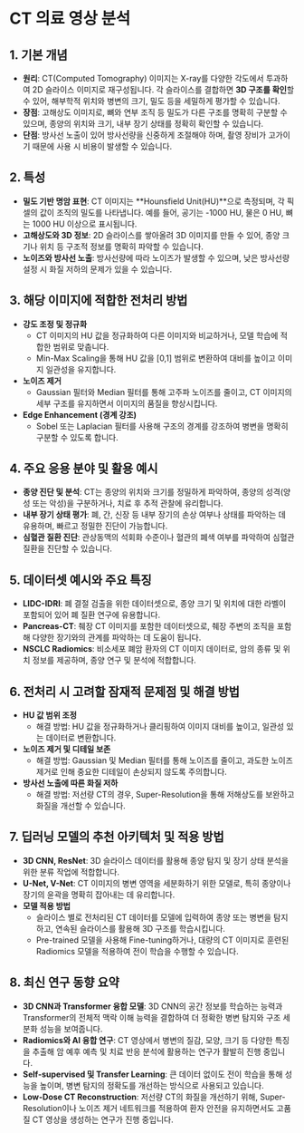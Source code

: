 
# CT 의료 영상 분석

## 1. 기본 개념
- **원리**: CT(Computed Tomography) 이미지는 X-ray를 다양한 각도에서 투과하여 2D 슬라이스 이미지로 재구성됩니다. 각 슬라이스를 결합하면 **3D 구조를 확인**할 수 있어, 해부학적 위치와 병변의 크기, 밀도 등을 세밀하게 평가할 수 있습니다.
- **장점**: 고해상도 이미지로, 뼈와 연부 조직 등 밀도가 다른 구조를 명확히 구분할 수 있으며, 종양의 위치와 크기, 내부 장기 상태를 정확히 확인할 수 있습니다.
- **단점**: 방사선 노출이 있어 방사선량을 신중하게 조절해야 하며, 촬영 장비가 고가이기 때문에 사용 시 비용이 발생할 수 있습니다.

## 2. 특성
- **밀도 기반 명암 표현**: CT 이미지는 **Hounsfield Unit(HU)**으로 측정되며, 각 픽셀의 값이 조직의 밀도를 나타냅니다. 예를 들어, 공기는 -1000 HU, 물은 0 HU, 뼈는 1000 HU 이상으로 표시됩니다.
- **고해상도와 3D 정보**: 2D 슬라이스를 쌓아올려 3D 이미지를 만들 수 있어, 종양 크기나 위치 등 구조적 정보를 명확히 파악할 수 있습니다.
- **노이즈와 방사선 노출**: 방사선량에 따라 노이즈가 발생할 수 있으며, 낮은 방사선량 설정 시 화질 저하의 문제가 있을 수 있습니다.

## 3. 해당 이미지에 적합한 전처리 방법
- **강도 조정 및 정규화**
  - CT 이미지의 HU 값을 정규화하여 다른 이미지와 비교하거나, 모델 학습에 적합한 범위로 맞춥니다.
  - Min-Max Scaling을 통해 HU 값을 [0,1] 범위로 변환하여 대비를 높이고 이미지 일관성을 유지합니다.
- **노이즈 제거**
  - Gaussian 필터와 Median 필터를 통해 고주파 노이즈를 줄이고, CT 이미지의 세부 구조를 유지하면서 이미지의 품질을 향상시킵니다.
- **Edge Enhancement (경계 강조)**
  - Sobel 또는 Laplacian 필터를 사용해 구조의 경계를 강조하여 병변을 명확히 구분할 수 있도록 합니다.

## 4. 주요 응용 분야 및 활용 예시
- **종양 진단 및 분석**: CT는 종양의 위치와 크기를 정밀하게 파악하여, 종양의 성격(양성 또는 악성)을 구분하거나, 치료 후 추적 관찰에 유리합니다.
- **내부 장기 상태 평가**: 폐, 간, 신장 등 내부 장기의 손상 여부나 상태를 파악하는 데 유용하며, 빠르고 정밀한 진단이 가능합니다.
- **심혈관 질환 진단**: 관상동맥의 석회화 수준이나 혈관의 폐색 여부를 파악하여 심혈관 질환을 진단할 수 있습니다.

## 5. 데이터셋 예시와 주요 특징
- **LIDC-IDRI**: 폐 결절 검출을 위한 데이터셋으로, 종양 크기 및 위치에 대한 라벨이 포함되어 있어 폐 질환 연구에 유용합니다.
- **Pancreas-CT**: 췌장 CT 이미지를 포함한 데이터셋으로, 췌장 주변의 조직을 포함해 다양한 장기와의 관계를 파악하는 데 도움이 됩니다.
- **NSCLC Radiomics**: 비소세포 폐암 환자의 CT 이미지 데이터로, 암의 종류 및 위치 정보를 제공하며, 종양 연구 및 분석에 적합합니다.

## 6. 전처리 시 고려할 잠재적 문제점 및 해결 방법
- **HU 값 범위 조정**
  - 해결 방법: HU 값을 정규화하거나 클리핑하여 이미지 대비를 높이고, 일관성 있는 데이터로 변환합니다.
- **노이즈 제거 및 디테일 보존**
  - 해결 방법: Gaussian 및 Median 필터를 통해 노이즈를 줄이고, 과도한 노이즈 제거로 인해 중요한 디테일이 손상되지 않도록 주의합니다.
- **방사선 노출에 따른 화질 저하**
  - 해결 방법: 저선량 CT의 경우, Super-Resolution을 통해 저해상도를 보완하고 화질을 개선할 수 있습니다.

## 7. 딥러닝 모델의 추천 아키텍처 및 적용 방법
- **3D CNN, ResNet**: 3D 슬라이스 데이터를 활용해 종양 탐지 및 장기 상태 분석을 위한 분류 작업에 적합합니다.
- **U-Net, V-Net**: CT 이미지의 병변 영역을 세분화하기 위한 모델로, 특히 종양이나 장기의 윤곽을 명확히 잡아내는 데 유리합니다.
- **모델 적용 방법**
  - 슬라이스 별로 전처리된 CT 데이터를 모델에 입력하여 종양 또는 병변을 탐지하고, 연속된 슬라이스를 활용해 3D 구조를 학습시킵니다.
  - Pre-trained 모델을 사용해 Fine-tuning하거나, 대량의 CT 이미지로 훈련된 Radiomics 모델을 적용하여 전이 학습을 수행할 수 있습니다.

## 8. 최신 연구 동향 요약
- **3D CNN과 Transformer 융합 모델**: 3D CNN의 공간 정보를 학습하는 능력과 Transformer의 전체적 맥락 이해 능력을 결합하여 더 정확한 병변 탐지와 구조 세분화 성능을 보여줍니다.
- **Radiomics와 AI 융합 연구**: CT 영상에서 병변의 질감, 모양, 크기 등 다양한 특징을 추출해 암 예후 예측 및 치료 반응 분석에 활용하는 연구가 활발히 진행 중입니다.
- **Self-supervised 및 Transfer Learning**: 큰 데이터 없이도 전이 학습을 통해 성능을 높이며, 병변 탐지의 정확도를 개선하는 방식으로 사용되고 있습니다.
- **Low-Dose CT Reconstruction**: 저선량 CT의 화질을 개선하기 위해, Super-Resolution이나 노이즈 제거 네트워크를 적용하여 환자 안전을 유지하면서도 고품질 CT 영상을 생성하는 연구가 진행 중입니다.
